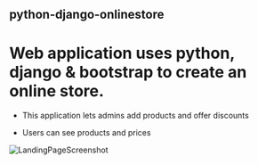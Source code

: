 ## python-django-onlinestore

# Web application uses python, django & bootstrap to create an online store.

- This application lets admins add products and offer discounts

- Users can see products and prices

![LandingPageScreenshot](https://i.imgur.com/yA0ahLd.png)
